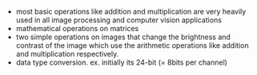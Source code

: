 * most basic operations like addition and multiplication are very heavily used in all image processing and computer vision applications
* mathematical operations on matrices
* two simple operations on images that change the brightness and contrast of the image which use the arithmetic operations like addition and multiplication respectively.
* data type conversion. ex. initially its 24-bit (= 8bits per channel)
